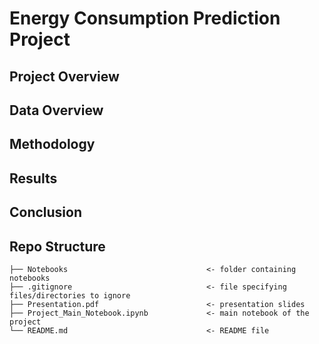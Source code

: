 # Energy Consumption Prediction Project

## Project Overview
## Data Overview
## Methodology
## Results
## Conclusion
## Repo Structure 

``` 
├── Notebooks                               <- folder containing notebooks
├── .gitignore                              <- file specifying files/directories to ignore
├── Presentation.pdf                        <- presentation slides
├── Project_Main_Notebook.ipynb             <- main notebook of the project
└── README.md                               <- README file
``` 